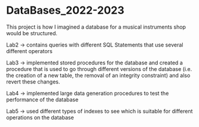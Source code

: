 # DataBases_2022-2023
This project is how I imagined a database for a musical instruments shop would be structured.

Lab2 -> contains queries with different SQL Statements that use several different operators

Lab3 -> implemented stored procedures for the database and created a procedure that is used
to go through different versions of the database (i.e. the creation of a new table, the removal
of an integrity constraint) and also revert these changes.

Lab4 -> implemented large data generation procedures to test the performance of the database

Lab5 -> used different types of indexes to see which is suitable for different operations
on the database
